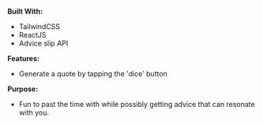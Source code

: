 **Built With:**
- TailwindCSS
- ReactJS
- Advice slip API

**Features:**

- Generate a quote by tapping the 'dice' button

**Purpose:**

- Fun to past the time with while possibly getting advice that can resonate with you.